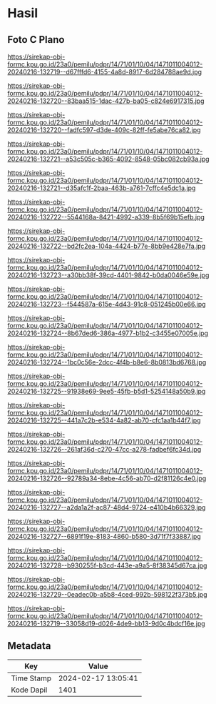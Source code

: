 # Hasil

## Foto C Plano

https://sirekap-obj-formc.kpu.go.id/23a0/pemilu/pdpr/14/71/01/10/04/1471011004012-20240216-132719--d67fffd6-4155-4a8d-8917-6d284788ae9d.jpg

https://sirekap-obj-formc.kpu.go.id/23a0/pemilu/pdpr/14/71/01/10/04/1471011004012-20240216-132720--83baa515-1dac-427b-ba05-c824e6917315.jpg

https://sirekap-obj-formc.kpu.go.id/23a0/pemilu/pdpr/14/71/01/10/04/1471011004012-20240216-132720--fadfc597-d3de-409c-82ff-fe5abe76ca82.jpg

https://sirekap-obj-formc.kpu.go.id/23a0/pemilu/pdpr/14/71/01/10/04/1471011004012-20240216-132721--a53c505c-b365-4092-8548-05bc082cb93a.jpg

https://sirekap-obj-formc.kpu.go.id/23a0/pemilu/pdpr/14/71/01/10/04/1471011004012-20240216-132721--d35afc1f-2baa-463b-a761-7cffc4e5dc1a.jpg

https://sirekap-obj-formc.kpu.go.id/23a0/pemilu/pdpr/14/71/01/10/04/1471011004012-20240216-132722--5544168a-8421-4992-a339-8b5f69b15efb.jpg

https://sirekap-obj-formc.kpu.go.id/23a0/pemilu/pdpr/14/71/01/10/04/1471011004012-20240216-132722--bd2fc2ea-104a-4424-b77e-8bb9e428e7fa.jpg

https://sirekap-obj-formc.kpu.go.id/23a0/pemilu/pdpr/14/71/01/10/04/1471011004012-20240216-132723--a30bb38f-39cd-4401-9842-b0da0046e59e.jpg

https://sirekap-obj-formc.kpu.go.id/23a0/pemilu/pdpr/14/71/01/10/04/1471011004012-20240216-132723--f544587a-615e-4d43-91c8-051245b00e66.jpg

https://sirekap-obj-formc.kpu.go.id/23a0/pemilu/pdpr/14/71/01/10/04/1471011004012-20240216-132724--8b67ded6-386a-4977-b1b2-c3455e07005e.jpg

https://sirekap-obj-formc.kpu.go.id/23a0/pemilu/pdpr/14/71/01/10/04/1471011004012-20240216-132724--1bc0c56e-2dcc-4f4b-b8e6-8b0813bd6768.jpg

https://sirekap-obj-formc.kpu.go.id/23a0/pemilu/pdpr/14/71/01/10/04/1471011004012-20240216-132725--91938e69-9ee5-45fb-b5d1-5254148a50b9.jpg

https://sirekap-obj-formc.kpu.go.id/23a0/pemilu/pdpr/14/71/01/10/04/1471011004012-20240216-132725--441a7c2b-e534-4a82-ab70-cfc1aa1b44f7.jpg

https://sirekap-obj-formc.kpu.go.id/23a0/pemilu/pdpr/14/71/01/10/04/1471011004012-20240216-132726--261af36d-c270-47cc-a278-fadbef6fc34d.jpg

https://sirekap-obj-formc.kpu.go.id/23a0/pemilu/pdpr/14/71/01/10/04/1471011004012-20240216-132726--92789a34-8ebe-4c56-ab70-d2f81126c4e0.jpg

https://sirekap-obj-formc.kpu.go.id/23a0/pemilu/pdpr/14/71/01/10/04/1471011004012-20240216-132727--a2da1a2f-ac87-48d4-9724-e410b4b66329.jpg

https://sirekap-obj-formc.kpu.go.id/23a0/pemilu/pdpr/14/71/01/10/04/1471011004012-20240216-132727--6891f19e-8183-4860-b580-3d71f7f33887.jpg

https://sirekap-obj-formc.kpu.go.id/23a0/pemilu/pdpr/14/71/01/10/04/1471011004012-20240216-132728--b930255f-b3cd-443e-a9a5-8f38345d67ca.jpg

https://sirekap-obj-formc.kpu.go.id/23a0/pemilu/pdpr/14/71/01/10/04/1471011004012-20240216-132729--0eadec0b-a5b8-4ced-992b-598122f373b5.jpg

https://sirekap-obj-formc.kpu.go.id/23a0/pemilu/pdpr/14/71/01/10/04/1471011004012-20240216-132719--33058d19-d026-4de9-bb13-9d0c4bdcf16e.jpg


## Metadata

| Key        | Value               |
| ---------- | ------------------- |
| Time Stamp | 2024-02-17 13:05:41 |
| Kode Dapil | 1401                |




